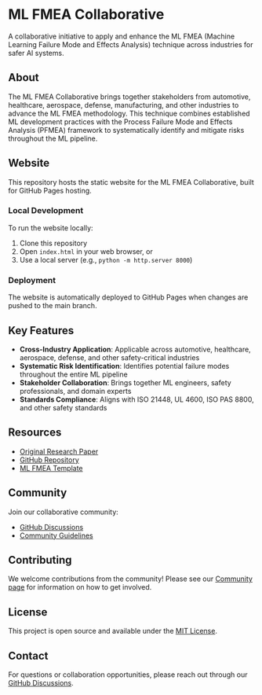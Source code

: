 # ML FMEA Collaborative

A collaborative initiative to apply and enhance the ML FMEA (Machine Learning Failure Mode and Effects Analysis) technique across industries for safer AI systems.

## About

The ML FMEA Collaborative brings together stakeholders from automotive, healthcare, aerospace, defense, manufacturing, and other industries to advance the ML FMEA methodology. This technique combines established ML development practices with the Process Failure Mode and Effects Analysis (PFMEA) framework to systematically identify and mitigate risks throughout the ML pipeline.

## Website

This repository hosts the static website for the ML FMEA Collaborative, built for GitHub Pages hosting.

### Local Development

To run the website locally:

1. Clone this repository
2. Open `index.html` in your web browser, or
3. Use a local server (e.g., `python -m http.server 8000`)

### Deployment

The website is automatically deployed to GitHub Pages when changes are pushed to the main branch.

## Key Features

- **Cross-Industry Application**: Applicable across automotive, healthcare, aerospace, defense, and other safety-critical industries
- **Systematic Risk Identification**: Identifies potential failure modes throughout the entire ML pipeline
- **Stakeholder Collaboration**: Brings together ML engineers, safety professionals, and domain experts
- **Standards Compliance**: Aligns with ISO 21448, UL 4600, ISO PAS 8800, and other safety standards

## Resources

- [Original Research Paper](https://torc.ai/knowledge-center/publications/the-ml-fmea-an-introduction/)
- [GitHub Repository](https://github.com/TallPaul67/MachineLearningFMEA)
- [ML FMEA Template](https://github.com/TallPaul67/MachineLearningFMEA)

## Community

Join our collaborative community:

- [GitHub Discussions](https://github.com/TallPaul67/MachineLearningFMEA/issues)
- [Community Guidelines](community.html#community-guidelines)

## Contributing

We welcome contributions from the community! Please see our [Community page](community.html) for information on how to get involved.

## License

This project is open source and available under the [MIT License](LICENSE).

## Contact

For questions or collaboration opportunities, please reach out through our [GitHub Discussions](https://github.com/TallPaul67/MachineLearningFMEA/issues).
